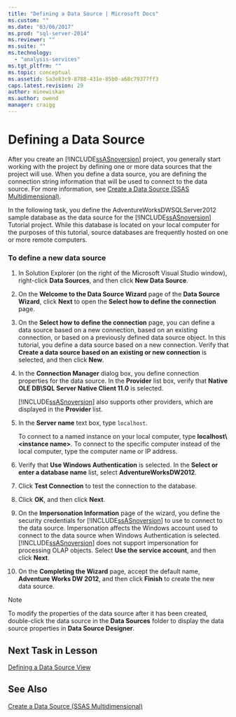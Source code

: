```yaml
---
title: "Defining a Data Source | Microsoft Docs"
ms.custom: ""
ms.date: "03/06/2017"
ms.prod: "sql-server-2014"
ms.reviewer: ""
ms.suite: ""
ms.technology: 
  - "analysis-services"
ms.tgt_pltfrm: ""
ms.topic: conceptual
ms.assetid: 5a3e83c9-8788-431e-85b0-a68c79377ff3
caps.latest.revision: 29
author: minewiskan
ms.author: owend
manager: craigg
---
```

# Defining a Data Source
  After you create an [!INCLUDE[ssASnoversion](../includes/ssasnoversion-md.md)] project, you generally start working with the project by defining one or more data sources that the project will use. When you define a data source, you are defining the connection string information that will be used to connect to the data source. For more information, see [Create a Data Source &#40;SSAS Multidimensional&#41;](multidimensional-models/create-a-data-source-ssas-multidimensional.md).  
  
 In the following task, you define the AdventureWorksDWSQLServer2012 sample database as the data source for the [!INCLUDE[ssASnoversion](../includes/ssasnoversion-md.md)] Tutorial project. While this database is located on your local computer for the purposes of this tutorial, source databases are frequently hosted on one or more remote computers.  
  
### To define a new data source  
  
1.  In Solution Explorer (on the right of the Microsoft Visual Studio window), right-click **Data Sources**, and then click **New Data Source**.  
  
2.  On the **Welcome to the Data Source Wizard** page of the **Data Source Wizard**, click **Next** to open the **Select how to define the connection** page.  
  
3.  On the **Select how to define the connection** page, you can define a data source based on a new connection, based on an existing connection, or based on a previously defined data source object. In this tutorial, you define a data source based on a new connection. Verify that **Create a data source based on an existing or new connection** is selected, and then click **New**.  
  
4.  In the **Connection Manager** dialog box, you define connection properties for the data source. In the **Provider** list box, verify that **Native OLE DB\SQL Server Native Client 11.0** is selected.  
  
     [!INCLUDE[ssASnoversion](../includes/ssasnoversion-md.md)] also supports other providers, which are displayed in the **Provider** list.  
  
5.  In the **Server name** text box, type `localhost`.  
  
     To connect to a named instance on your local computer, type **localhost\\<instance name\>**. To connect to the specific computer instead of the local computer, type the computer name or IP address.  
  
6.  Verify that **Use Windows Authentication** is selected. In the **Select or enter a database name** list, select **AdventureWorksDW2012**.  
  
7.  Click **Test Connection** to test the connection to the database.  
  
8.  Click **OK**, and then click **Next**.  
  
9. On the **Impersonation Information** page of the wizard, you define the security credentials for [!INCLUDE[ssASnoversion](../includes/ssasnoversion-md.md)] to use to connect to the data source. Impersonation affects the Windows account used to connect to the data source when Windows Authentication is selected. [!INCLUDE[ssASnoversion](../includes/ssasnoversion-md.md)] does not support impersonation for processing OLAP objects. Select **Use the service account**, and then click **Next**.  
  
10. On the **Completing the Wizard** page, accept the default name, **Adventure Works DW 2012**, and then click **Finish** to create the new data source.  
  
> [!NOTE]  
>  To modify the properties of the data source after it has been created, double-click the data source in the **Data Sources** folder to display the data source properties in **Data Source Designer**.  
  
## Next Task in Lesson  
 [Defining a Data Source View](lesson-1-3-defining-a-data-source-view.md)  
  
## See Also  
 [Create a Data Source &#40;SSAS Multidimensional&#41;](multidimensional-models/create-a-data-source-ssas-multidimensional.md)  
  
  
